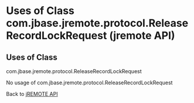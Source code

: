 # Uses of Class com.jbase.jremote.protocol.ReleaseRecordLockRequest (jremote API)

<PageHeader />

## Uses of Class
com.jbase.jremote.protocol.ReleaseRecordLockRequest

No usage of com.jbase.jremote.protocol.ReleaseRecordLockRequest

Back to [jREMOTE API](com_jbase_jremote_package-summary)
